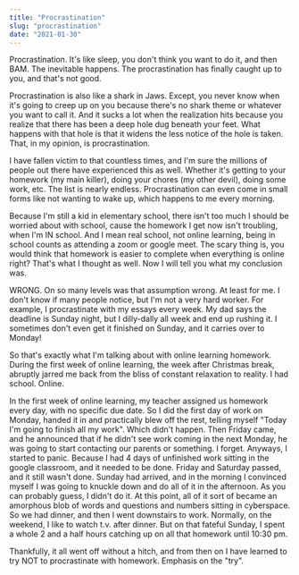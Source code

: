 ```yaml
---
title: "Procrastination"
slug: "procrastination"
date: "2021-01-30"
---
```


Procrastination. It's like sleep, you don't think you want to do it, and then BAM. The inevitable happens. The procrastination has finally caught up to you, and that's not good. 

Procrastination is also like a shark in Jaws. Except, you never know when it's going to creep up on you because there's no shark theme or whatever you want to call it. And it sucks a lot when the realization hits because you realize that there has been a deep hole dug beneath your feet. What happens with that hole is that it widens the less notice of the hole is taken. That, in my opinion, is procrastination.

I have fallen victim to that countless times, and I'm sure the millions of people out there have experienced this as well. Whether it's getting to your homework (my main killer), doing your chores (my other devil), doing some work, etc. The list is nearly endless. Procrastination can even come in small forms like not wanting to wake up, which happens to me every morning. 

Because I'm still a kid in elementary school, there isn't too much I should be worried about with school, cause the homework I get now isn't troubling, when I'm IN school. And I mean real school, not online learning,  being in school counts as attending a zoom or google meet. The scary thing is, you would think that homework is easier to complete when everything is online right? That's what I thought as well. Now I will tell you what my conclusion was.

 WRONG.  On so many levels was that assumption wrong. At least for me. I don't know if many people notice, but I'm not a very hard worker. For example, I procrastinate with my essays every week. My dad says the deadline is Sunday night, but I dilly-dally all week and end up rushing it. I sometimes don't even get it finished on Sunday, and it carries over to Monday!

So that's exactly what I'm talking about with online learning homework.  During the first week of online learning, the week after Christmas break, abruptly jarred me back from the bliss of constant relaxation to reality. I had school. Online. 

In the first week of online learning, my teacher assigned us homework every day, with no specific due date. So I did the first day of work on Monday, handed it in and practically blew off the rest, telling myself "Today I'm going to finish all my work". Which didn't happen. Then Friday came, and he announced that if he didn't see work coming in the next Monday, he was going to start contacting our parents or something. I forget. Anyways, I started to panic. Because I had 4 days of unfinished work sitting in the google classroom, and it needed to be done. Friday and Saturday passed, and it still wasn't done. Sunday had arrived, and in the morning I convinced myself I was going to knuckle down and do all of it in the afternoon. As you can probably guess, I didn't do it. At this point, all of it sort of became an amorphous blob of words and questions and numbers sitting in cyberspace. So we had dinner, and then I went downstairs to work. Normally, on the weekend, I like to watch t.v. after dinner. But on that fateful Sunday, I spent a whole 2 and a half hours catching up on all that homework until 10:30 pm. 

Thankfully, it all went off without a hitch, and from then on I have learned to try NOT to procrastinate with homework. Emphasis on the "try".
